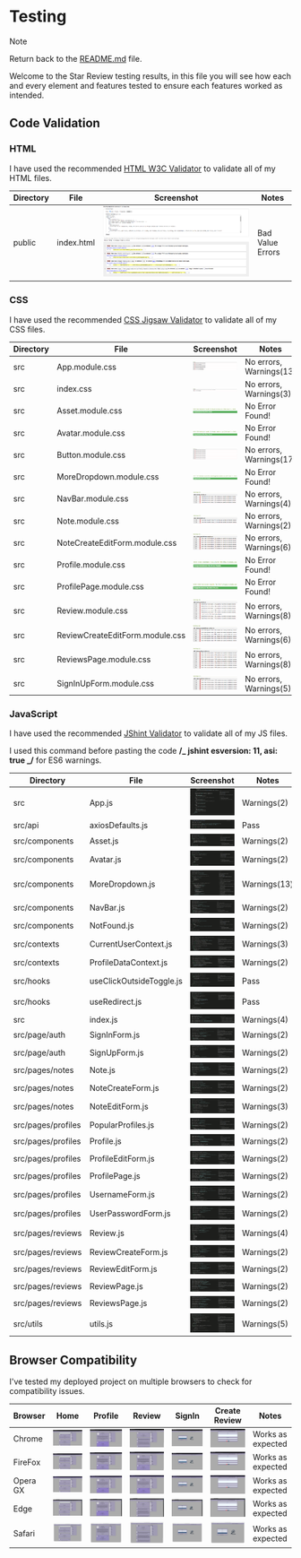 # Testing

> [!NOTE]  
> Return back to the [README.md](README.md) file.

Welcome to the Star Review testing results, in this file you will see how each and every element and features tested to ensure each features worked as intended.

## Code Validation

### HTML

I have used the recommended [HTML W3C Validator](https://validator.w3.org) to validate all of my HTML files.

| Directory | File       | Screenshot                                             | Notes            |
| --------- | ---------- | ------------------------------------------------------ | ---------------- |
| public    | index.html | ![screenshot](documentation/validation/html-index.png) | Bad Value Errors |

### CSS

I have used the recommended [CSS Jigsaw Validator](https://jigsaw.w3.org/css-validator) to validate all of my CSS files.

| Directory | File                            | Screenshot                                                           | Notes                   |
| --------- | ------------------------------- | -------------------------------------------------------------------- | ----------------------- |
| src       | App.module.css                  | ![screenshot](documentation/validation/css-app.png)                  | No errors, Warnings(13) |
| src       | index.css                       | ![screenshot](documentation/validation/css-index.png)                | No errors, Warnings(3)  |
| src       | Asset.module.css                | ![screenshot](documentation/validation/css-asset.png)                | No Error Found!         |
| src       | Avatar.module.css               | ![screenshot](documentation/validation/css-avatar.png)               | No Error Found!         |
| src       | Button.module.css               | ![screenshot](documentation/validation/css-button.png)               | No errors, Warnings(17) |
| src       | MoreDropdown.module.css         | ![screenshot](documentation/validation/css-moredropdown.png)         | No Error Found!         |
| src       | NavBar.module.css               | ![screenshot](documentation/validation/css-navbar.png)               | No errors, Warnings(4)  |
| src       | Note.module.css                 | ![screenshot](documentation/validation/css-note.png)                 | No errors, Warnings(2)  |
| src       | NoteCreateEditForm.module.css   | ![screenshot](documentation/validation/css-notecreateeditform.png)   | No errors, Warnings(6)  |
| src       | Profile.module.css              | ![screenshot](documentation/validation/css-profile.png)              | No Error Found!         |
| src       | ProfilePage.module.css          | ![screenshot](documentation/validation/css-profilepage.png)          | No Error Found!         |
| src       | Review.module.css               | ![screenshot](documentation/validation/css-review.png)               | No errors, Warnings(8)  |
| src       | ReviewCreateEditForm.module.css | ![screenshot](documentation/validation/css-reviewcreateeditform.png) | No errors, Warnings(6)  |
| src       | ReviewsPage.module.css          | ![screenshot](documentation/validation/css-reviewspage.png)          | No errors, Warnings(8)  |
| src       | SignInUpForm.module.css         | ![screenshot](documentation/validation/css-signinupform.png)         | No errors, Warnings(5)  |

### JavaScript

I have used the recommended [JShint Validator](https://jshint.com) to validate all of my JS files.

I used this command before pasting the code **/_ jshint esversion: 11, asi: true _/** for ES6 warnings.

| Directory          | File                     | Screenshot                                                               | Notes        |
| ------------------ | ------------------------ | ------------------------------------------------------------------------ | ------------ |
| src                | App.js                   | ![screenshot](documentation/validation/jshint-app.png)                   | Warnings(2)  |
| src/api            | axiosDefaults.js         | ![screenshot](documentation/validation/jshint-axiosdefaults.png)         | Pass         |
| src/components     | Asset.js                 | ![screenshot](documentation/validation/jshint-asset.png)                 | Warnings(2)  |
| src/components     | Avatar.js                | ![screenshot](documentation/validation/jshint-avatar.png)                | Warnings(2)  |
| src/components     | MoreDropdown.js          | ![screenshot](documentation/validation/jshint-moredropdown.png)          | Warnings(13) |
| src/components     | NavBar.js                | ![screenshot](documentation/validation/jshint-navbar.png)                | Warnings(2)  |
| src/components     | NotFound.js              | ![screenshot](documentation/validation/jshint-notfound.png)              | Warnings(2)  |
| src/contexts       | CurrentUserContext.js    | ![screenshot](documentation/validation/jshint-currentusercontext.png)    | Warnings(3)  |
| src/contexts       | ProfileDataContext.js    | ![screenshot](documentation/validation/jshint-profiledatacontext.png)    | Warnings(2)  |
| src/hooks          | useClickOutsideToggle.js | ![screenshot](documentation/validation/jshint-useclickoutsidetoggle.png) | Pass         |
| src/hooks          | useRedirect.js           | ![screenshot](documentation/validation/jshint-useredirect.png)           | Pass         |
| src                | index.js                 | ![screenshot](documentation/validation/jshint-index.png)                 | Warnings(4)  |
| src/page/auth      | SignInForm.js            | ![screenshot](documentation/validation/jshint-signinform.png)            | Warnings(2)  |
| src/page/auth      | SignUpForm.js            | ![screenshot](documentation/validation/jshint-signupform.png)            | Warnings(2)  |
| src/pages/notes    | Note.js                  | ![screenshot](documentation/validation/jshint-note.png)                  | Warnings(2)  |
| src/pages/notes    | NoteCreateForm.js        | ![screenshot](documentation/validation/jshint-notecreateform.png)        | Warnings(2)  |
| src/pages/notes    | NoteEditForm.js          | ![screenshot](documentation/validation/jshint-noteeditform.png)          | Warnings(3)  |
| src/pages/profiles | PopularProfiles.js       | ![screenshot](documentation/validation/jshint-popularprofiles.png)       | Warnings(2)  |
| src/pages/profiles | Profile.js               | ![screenshot](documentation/validation/jshint-profile.png)               | Warnings(2)  |
| src/pages/profiles | ProfileEditForm.js       | ![screenshot](documentation/validation/jshint-profileeditform.png)       | Warnings(2)  |
| src/pages/profiles | ProfilePage.js           | ![screenshot](documentation/validation/jshint-profilepage.png)           | Warnings(2)  |
| src/pages/profiles | UsernameForm.js          | ![screenshot](documentation/validation/jshint-usernameform.png)          | Warnings(2)  |
| src/pages/profiles | UserPasswordForm.js      | ![screenshot](documentation/validation/jshint-userpasswordform.png)      | Warnings(2)  |
| src/pages/reviews  | Review.js                | ![screenshot](documentation/validation/jshint-review.png)                | Warnings(4)  |
| src/pages/reviews  | ReviewCreateForm.js      | ![screenshot](documentation/validation/jshint-reviewcreateform.png)      | Warnings(2)  |
| src/pages/reviews  | ReviewEditForm.js        | ![screenshot](documentation/validation/jshint-revieweditform.png)        | Warnings(2)  |
| src/pages/reviews  | ReviewPage.js            | ![screenshot](documentation/validation/jshint-reivewpage.png)            | Warnings(2)  |
| src/pages/reviews  | ReviewsPage.js           | ![screenshot](documentation/validation/jshint-reviewspage.png)           | Warnings(2)  |
| src/utils          | utils.js                 | ![screenshot](documentation/validation/jshint-utils.png)                 | Warnings(5)  |

## Browser Compatibility

I've tested my deployed project on multiple browsers to check for compatibility issues.

| Browser  | Home                                                   | Profile                                                   | Review                                                   | SignIn                                                   | Create Review                                                  | Notes             |
| -------- | ------------------------------------------------------ | --------------------------------------------------------- | -------------------------------------------------------- | -------------------------------------------------------- | -------------------------------------------------------------- | ----------------- |
| Chrome   | ![screenshot](documentation/browsers/chrome-home.png)  | ![screenshot](documentation/browsers/chrome-profile.png)  | ![screenshot](documentation/browsers/chrome-review.png)  | ![screenshot](documentation/browsers/chrome-signin.png)  | ![screenshot](documentation/browsers/chrome-createreview.png)  | Works as expected |
| FireFox  | ![screenshot](documentation/browsers/firefox-home.png) | ![screenshot](documentation/browsers/firefox-profile.png) | ![screenshot](documentation/browsers/firefox-review.png) | ![screenshot](documentation/browsers/firefox-signin.png) | ![screenshot](documentation/browsers/firefox-createreview.png) | Works as expected |
| Opera GX | ![screenshot](documentation/browsers/operagx-home.png) | ![screenshot](documentation/browsers/operagx-profile.png) | ![screenshot](documentation/browsers/operagx-review.png) | ![screenshot](documentation/browsers/operagx-signin.png) | ![screenshot](documentation/browsers/operagx-createreview.png) | Works as expected |
| Edge     | ![screenshot](documentation/browsers/edge-home.png)    | ![screenshot](documentation/browsers/edge-profile.png)    | ![screenshot](documentation/browsers/edge-review.png)    | ![screenshot](documentation/browsers/edge-signin.png)    | ![screenshot](documentation/browsers/edge-createreview.png)    | Works as expected |
| Safari   | ![screenshot](documentation/browsers/safari-home.png)  | ![screenshot](documentation/browsers/safari-profile.png)  | ![screenshot](documentation/browsers/safari-review.png)  | ![screenshot](documentation/browsers/safari-signin.png)  | ![screenshot](documentation/browsers/safari-createreview.png)  | Works as expected |
